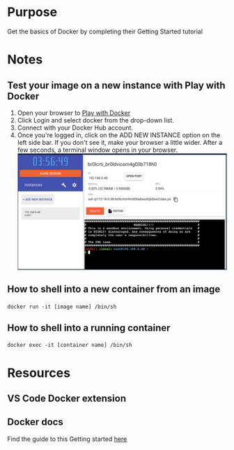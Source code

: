 # Purpose
Get the basics of Docker by completing their Getting Started tutorial

# Notes
## Test your image on a new instance with Play with Docker
1. Open your browser to [Play with Docker](https://docs.docker.com/get-started/04_sharing_app/#:~:text=your%20browser%20to-,Play%20with%20Docker,-.)
1. Click Login and select docker from the drop-down list.
1. Connect with your Docker Hub account.
1. Once you're logged in, click on the ADD NEW INSTANCE option on the left side bar. If you don't see it, make your browser a little wider. After a few seconds, a terminal window opens in your browser.
![Play with Docker](.docs/1_play-with-docker.png)

## How to shell into a new container from an image
`docker run -it [image name] /bin/sh`

## How to shell into a running container
`docker exec -it [container name] /bin/sh`


# Resources
## VS Code Docker extension
## Docker docs
Find the guide to this Getting started [here](https://docs.docker.com/get-started)
